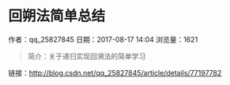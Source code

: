 # 回朔法简单总结
作者：qq_25827845
日期：2017-08-17 14:04
浏览量：1621
> 简介：关于递归实现回溯法的简单学习

 链接：http://blog.csdn.net/qq_25827845/article/details/77197782
